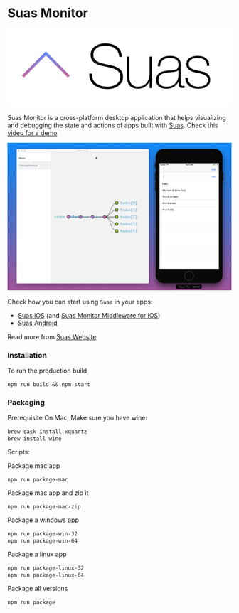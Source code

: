 # Suas Monitor

![Screenshot](/misc/logo.png?raw=true)

Suas Monitor is a cross-platform desktop application that helps visualizing and debugging the state and actions of apps built with [Suas](https://suaswebsite). Check this [video for a demo](https://www.youtube.com/watch?v=fvblSw8tG3k)

![Screenshot](/misc/screenshot.png?raw=true)

Check how you can start using `Suas` in your apps:
- [Suas iOS](https://github.com/zendesk/Suas-iOS) (and [Suas Monitor Middleware for iOS](https://github.com/zendesk/Suas-iOS-Monitor-Middleware))
- [Suas Android](https://github.com/zendesk/Suas-iOS)

Read more from [Suas Website](https://suaswebsite)

### Installation  

To run the production build
```
npm run build && npm start
```

### Packaging

Prerequisite On Mac, Make sure you have wine:

```
brew cask install xquartz
brew install wine
```

Scripts:

Package mac app
```
npm run package-mac
```

Package mac app and zip it
```
npm run package-mac-zip
```

Package a windows app
```
npm run package-win-32
npm run package-win-64
```

Package a linux app
```
npm run package-linux-32
npm run package-linux-64
```

Package all versions
```
npm run package
```

